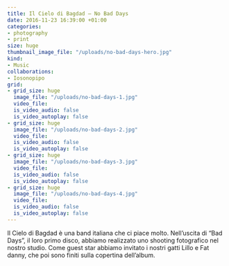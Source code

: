```yaml
---
title: Il Cielo di Bagdad – No Bad Days
date: 2016-11-23 16:39:00 +01:00
categories:
- photography
- print
size: huge
thumbnail_image_file: "/uploads/no-bad-days-hero.jpg"
kind:
- Music
collaborations:
- Iosonopipo
grid:
- grid_size: huge
  image_file: "/uploads/no-bad-days-1.jpg"
  video_file: 
  is_video_audio: false
  is_video_autoplay: false
- grid_size: huge
  image_file: "/uploads/no-bad-days-2.jpg"
  video_file: 
  is_video_audio: false
  is_video_autoplay: false
- grid_size: huge
  image_file: "/uploads/no-bad-days-3.jpg"
  video_file: 
  is_video_audio: false
  is_video_autoplay: false
- grid_size: huge
  image_file: "/uploads/no-bad-days-4.jpg"
  video_file: 
  is_video_audio: false
  is_video_autoplay: false
---
```


Il Cielo di Bagdad è una band italiana che ci piace molto.
Nell’uscita di “Bad Days”, il loro primo disco, abbiamo realizzato uno shooting fotografico nel nostro studio. Come guest star abbiamo invitato i nostri gatti Lillo e Fat danny, che poi sono finiti sulla copertina dell’album.